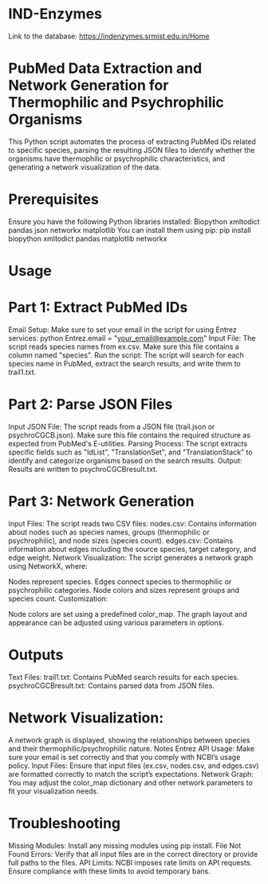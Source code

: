 # IND-Enzymes

Link to the database: https://indenzymes.srmist.edu.in/Home

# PubMed Data Extraction and Network Generation for Thermophilic and Psychrophilic Organisms
This Python script automates the process of extracting PubMed IDs related to specific species, parsing the resulting JSON files to identify whether the organisms have thermophilic or psychrophilic characteristics, and generating a network visualization of the data.

# Prerequisites
Ensure you have the following Python libraries installed:
Biopython
xmltodict
pandas
json
networkx
matplotlib
You can install them using pip:
pip install biopython xmltodict pandas matplotlib networkx

# Usage
# Part 1: Extract PubMed IDs
Email Setup: Make sure to set your email in the script for using Entrez services:
python
Entrez.email = "your_email@example.com"
Input File: The script reads species names from ex.csv. Make sure this file contains a column named "species".
Run the script: The script will search for each species name in PubMed, extract the search results, and write them to trail1.txt.
# Part 2: Parse JSON Files
Input JSON File: The script reads from a JSON file (trail.json or psychroCGCB.json). Make sure this file contains the required structure as expected from PubMed's E-utilities.
Parsing Process: The script extracts specific fields such as "IdList", "TranslationSet", and "TranslationStack" to identify and categorize organisms based on the search results.
Output: Results are written to psychroCGCBresult.txt.
# Part 3: Network Generation
Input Files: The script reads two CSV files:
nodes.csv: Contains information about nodes such as species names, groups (thermophilic or psychrophilic), and node sizes (species count).
edges.csv: Contains information about edges including the source species, target category, and edge weight.
Network Visualization: The script generates a network graph using NetworkX, where:

Nodes represent species.
Edges connect species to thermophilic or psychrophilic categories.
Node colors and sizes represent groups and species count.
Customization:

Node colors are set using a predefined color_map.
The graph layout and appearance can be adjusted using various parameters in options.

# Outputs
Text Files:
trail1.txt: Contains PubMed search results for each species.
psychroCGCBresult.txt: Contains parsed data from JSON files.

# Network Visualization:
A network graph is displayed, showing the relationships between species and their thermophilic/psychrophilic nature.
Notes
Entrez API Usage: Make sure your email is set correctly and that you comply with NCBI’s usage policy.
Input Files: Ensure that input files (ex.csv, nodes.csv, and edges.csv) are formatted correctly to match the script’s expectations.
Network Graph: You may adjust the color_map dictionary and other network parameters to fit your visualization needs.
# Troubleshooting
Missing Modules: Install any missing modules using pip install.
File Not Found Errors: Verify that all input files are in the correct directory or provide full paths to the files.
API Limits: NCBI imposes rate limits on API requests. Ensure compliance with these limits to avoid temporary bans.
